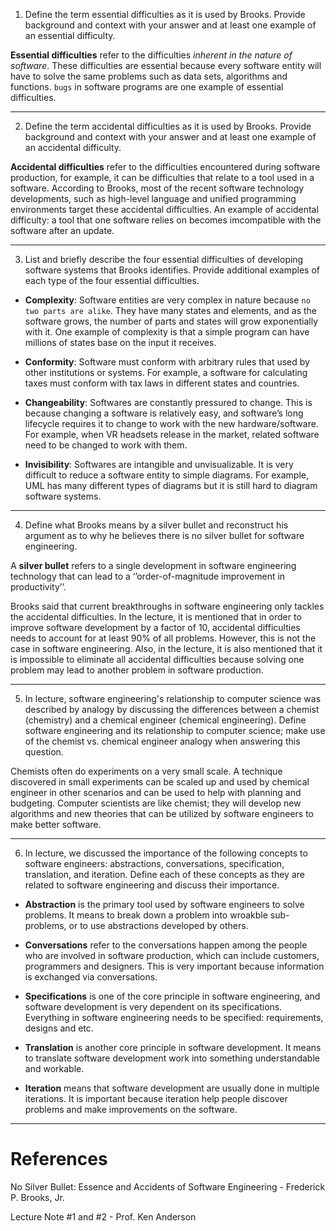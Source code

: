 1. Define the term essential difficulties as it is used by Brooks. Provide background and context with your answer and at least one example of an essential difficulty.

  **Essential difficulties** refer to the difficulties *inherent in the nature of software*. These difficulties are essential because every software entity will have to solve the same problems such as data sets, algorithms and functions. ``bugs`` in software programs are one example of essential difficulties.

---

2. Define the term accidental difficulties as it is used by Brooks. Provide background and context with your answer and at least one example of an accidental difficulty.

  **Accidental difficulties** refer to the difficulties encountered during software production, for example, it can be difficulties that relate to a tool used in a software. According to Brooks, most of the recent software technology developments, such as high-level language and unified programming environments target these accidental difficulties. An example of accidental difficulty: a tool that one software relies on becomes imcompatible with the software after an update.

---

3. List and briefly describe the four essential difficulties of developing software systems that Brooks identifies. Provide additional examples of each type of the four essential difficulties.

* **Complexity**: Software entities are very complex in nature because ``no two parts are alike``. They have many states and elements, and as the software grows, the number of parts and states will grow exponentially with it. One example of complexity is that a simple program can have millions of states base on the input it receives.

* **Conformity**: Software must conform with arbitrary rules that used by other institutions or systems. For example, a software for calculating taxes must conform with tax laws in different states and countries.

* **Changeability**: Softwares are constantly pressured to change. This is because changing a software is relatively easy, and software’s long lifecycle requires it to change to work with the new hardware/software. For example, when VR headsets release in the market, related software need to be changed to work with them.

* **Invisibility**: Softwares are intangible and unvisualizable. It is very difficult to reduce a software entity to simple diagrams. For example, UML has many different types of diagrams but it is still hard to diagram software systems. 

---

4. Define what Brooks means by a silver bullet and reconstruct his argument as to why he believes there is no silver bullet for software engineering.

  A **silver bullet** refers to a single development in software engineering technology that can lead to a ‘’order-of-magnitude improvement in productivity’’.

  Brooks said that current breakthroughs in software engineering only tackles the accidental difficulties. In the lecture, it is mentioned that in order to improve software development by a factor of 10, accidental difficulties needs to account for at least 90% of all problems. However, this is not the case in software engineering. Also, in the lecture, it is also mentioned that it is impossible to eliminate all accidental difficulties because solving one problem may lead to another problem in software production. 

---

5. In lecture, software engineering's relationship to computer science was described by analogy by discussing the differences between a chemist (chemistry) and a chemical engineer (chemical engineering). Define software engineering and its relationship to computer science; make use of the chemist vs. chemical engineer analogy when answering this question.

  Chemists often do experiments on a very small scale. A technique discovered in small experiments can be scaled up and used by chemical engineer in other scenarios and can be used to help with planning and budgeting. Computer scientists are like chemist; they will develop new algorithms and new theories that can be utilized by software engineers to make better software.

---

6. In lecture, we discussed the importance of the following concepts to software engineers: abstractions, conversations, specification, translation, and iteration. Define each of these concepts as they are related to software engineering and discuss their importance.

* **Abstraction** is the primary tool used by software engineers to solve problems. It means to break down a problem into wroakble sub-problems, or to use abstractions developed by others.

* **Conversations** refer to the conversations happen among the people who are involved in software production, which can include customers, programmers and designers. This is very important because information is exchanged via conversations.

* **Specifications** is one of the core principle in software engineering, and software development is very dependent on its specifications. Everything in software engineering needs to be specified: requirements, designs and etc. 

* **Translation** is another core principle in software development. It means to translate software development work into something understandable and workable. 

* **Iteration** means that software development are usually done in multiple iterations. It is important because iteration help people discover problems and make improvements on the software.

---
# References

No Silver Bullet: Essence and Accidents of Software Engineering - Frederick P. Brooks, Jr.

Lecture Note #1 and #2 - Prof. Ken Anderson
